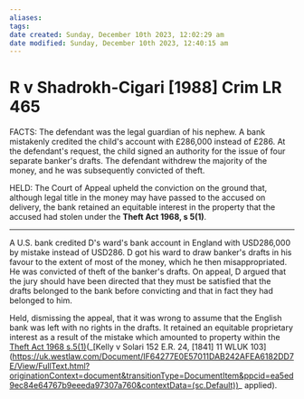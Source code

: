 ```yaml
---
aliases: 
tags: 
date created: Sunday, December 10th 2023, 12:02:29 am
date modified: Sunday, December 10th 2023, 12:40:15 am
---
```


# R v Shadrokh-Cigari [1988] Crim LR 465

FACTS: The defendant was the legal guardian of his nephew. A bank mistakenly credited the child's account with £286,000 instead of £286. At the defendant's request, the child signed an authority for the issue of four separate banker's drafts. The defendant withdrew the majority of the money, and he was subsequently convicted of theft.

HELD: The Court of Appeal upheld the conviction on the ground that, although legal title in the money may have passed to the accused on delivery, the bank retained an equitable interest in the property that the accused had stolen under the **Theft Act 1968, s 5(1)**.

---

A U.S. bank credited D's ward's bank account in England with USD286,000 by mistake instead of USD286. D got his ward to draw banker's drafts in his favour to the extent of most of the money, which he then misappropriated. He was convicted of theft of the banker's drafts. On appeal, D argued that the jury should have been directed that they must be satisfied that the drafts belonged to the bank before convicting and that in fact they had belonged to him.

Held, dismissing the appeal, that it was wrong to assume that the English bank was left with no rights in the drafts. It retained an equitable proprietary interest as a result of the mistake which amounted to property within the [Theft Act 1968 s.5(1)](https://uk.westlaw.com/Document/IDF6753C0E44811DA8D70A0E70A78ED65/View/FullText.html?originationContext=document&transitionType=DocumentItem&ppcid=ea5ed9ec84e64767b9eeeda97307a760&contextData=(sc.Default))(_[Kelly v Solari 152 E.R. 24, [1841] 11 WLUK 103](https://uk.westlaw.com/Document/IF64277E0E57011DAB242AFEA6182DD7E/View/FullText.html?originationContext=document&transitionType=DocumentItem&ppcid=ea5ed9ec84e64767b9eeeda97307a760&contextData=(sc.Default))_ applied).
